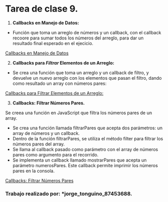 # Tarea de clase 9.

1. **Callbacks en Manejo de Datos:**
- Función que toma un arreglo de números y un callback, con el callback recoore para sumar todos los números del arreglo, para dar un resultado final esperado en el ejecicio.

[Callbacks en Manejo de Datos](./tarea_clase_uno_9.js)

2. **Callbacks para *Filtrar* Elementos de un Arreglo:**

- Se crea una función que toma un arreglo y un callback de filtro, y devuelve un nuevo arreglo con los elementos que pasan el filtro, dando como resultado un array con números pares:

[Callbacks para Filtrar Elementos de un Arreglo:](./tarea_clase_dos_9.js)

3. **Callbacks: Filtrar Números Pares.**

Se creea una función en JavaScript que filtra los números pares de un array.

- Se crea una función llamada filtrarPares que acepta dos parámetros: un array de números y un callback.
- Dentro de la función filtrarPares, se utiliza el método filter para filtrar los números pares del array.
- Se llama al callback pasado como parámetro con el array de números pares como argumento para el recorrido.
- Se implementa un callback llamado mostrarPares que acepta un parámetro numerosPares. Este callback permite imprimir los números pares en la consola.

[Callbacks: Filtrar Números Pares](./tarea_clase_tres_9.js)

### Trabajo realizado por: *jorge_tonguino_87453688.